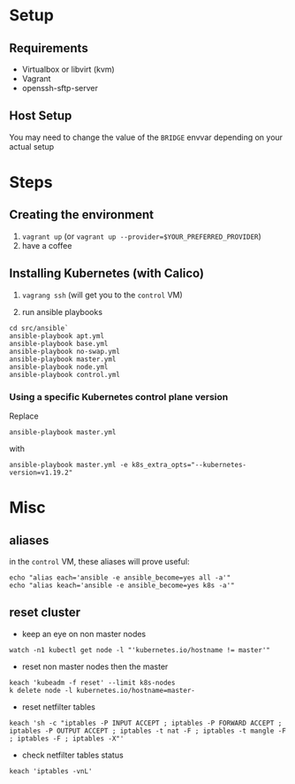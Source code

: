 





# Setup

## Requirements

- Virtualbox or libvirt (kvm)
- Vagrant
- openssh-sftp-server

## Host Setup

You may need to change the value of the `BRIDGE` envvar depending on your actual setup


# Steps

## Creating the environment

1. `vagrant up` (or `vagrant up --provider=$YOUR_PREFERRED_PROVIDER`)
1. have a coffee


## Installing Kubernetes (with Calico)

1. `vagrang ssh` (will get you to the `control` VM)

1. run ansible playbooks
 ```
cd src/ansible`
ansible-playbook apt.yml
ansible-playbook base.yml
ansible-playbook no-swap.yml
ansible-playbook master.yml
ansible-playbook node.yml
ansible-playbook control.yml
 ```
### Using a specific Kubernetes control plane version

Replace 
```
ansible-playbook master.yml
```
with 
```
ansible-playbook master.yml -e k8s_extra_opts="--kubernetes-version=v1.19.2"
```


# Misc

## aliases

in the `control` VM, these aliases will prove useful:
```
echo "alias each='ansible -e ansible_become=yes all -a'"  
echo "alias keach='ansible -e ansible_become=yes k8s -a'" 
```


## reset cluster

- keep an eye on non master nodes
 ```
watch -n1 kubectl get node -l "'kubernetes.io/hostname != master'"
 ```

- reset non master nodes then the master
 ```
keach 'kubeadm -f reset' --limit k8s-nodes
k delete node -l kubernetes.io/hostname=master-
 ```

- reset netfilter tables
 ```
keach 'sh -c "iptables -P INPUT ACCEPT ; iptables -P FORWARD ACCEPT ; iptables -P OUTPUT ACCEPT ; iptables -t nat -F ; iptables -t mangle -F ; iptables -F ; iptables -X"'
 ```

- check netfilter tables status
 ```
keach 'iptables -vnL'
 ```

